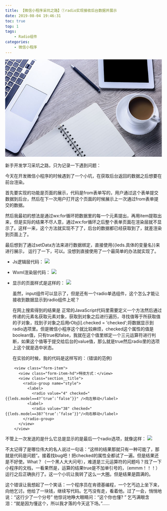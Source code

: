 ```yaml
---
title: 【微信小程序采坑之路】①radio实现接收后台数据并展示
date: 2019-08-04 19:46:31
toc: true
top: 1
tags:
    - Radio组件
categories:
    - 微信小程序
---
```


![微信小程序](/assets/blogImg/201908042042.jpg)

   新手开发学习采坑之路，只为记录一下遇到问题：
    
  今天在开发微信小程序的时候遇到了一个小坑，在获取后台返回的数据之后想要在前台渲染。
	
  首先要实现的功能是页面的展示，代码是from表单写的，用户通过这个表单提交数据到后台，然后在下一次用户打开这个页面的时候展示上一次通过from表单提交的数据。

<!--more-->

  然后我最初的想法是通过wx:for循环把数据里的每一个元素提出，再用item提取出来，但是实际的结果不尽人意，通过wx:for循环之后整个表单页面在渲染层就不显示了。这样一来，这个方法就实现不了了，后台的数据都已经获取到了，就差渲染到页面上了。

  最后想到了通过setData方法来进行数据绑定，直接使用{{leds.具体的变量名}}来进行展示， 运行了一下，可以。没想到直接使用了一个最简单的办法就实现了。

- Js逻辑层代码：
![](https://cdn.nlark.com/yuque/0/2019/png/262649/1550204492288-30ff1ba7-a92b-4aa3-bf50-0490732601ac-image1.png)
- Wxml渲染层代码：
![](https://cdn.nlark.com/yuque/0/2019/png/262649/1550204492310-14ad7b94-d16e-4ac0-9570-65744d8cb0e7-image2.png)
- 显示的页面样式是这样的：
![](https://cdn.nlark.com/yuque/0/2019/png/262649/1550204492350-38a749ad-c5c1-49b5-bf70-788d2afacd26-image3.png)
  
  虽然，input组件可以显示了，但是还有一个radio单选组件，这个怎么才能让接收到数据显示到radio组件上呢？

  在网上搜索得到的结果是 正常的JavaScript代码里需要定义一个方法然后通过传递的元素名获取元素对象，获取到对象之后进行遍历，寻找值等于所获取值的子对象，找到子对象之后用rObj[i].checked =  'checked';将数据显示到radio选项里。但是微信小程序这个就比较麻烦，checked这个属性的值是boolean值，只有true和false，我就在这个值里绑定一个三元运算符进行判断，如果这个值等于提交给后台的value值，那么就是true然后radio里的选项上这个就是选中状态。

  在实验的时候，我的代码是这样写的：（错误的范例）
```
    <view class="form-item">
      <view class="form-item-hd">特技方式：</view>
      <view class="section__title">
        <radio-group name="style">
          <label>
            <radio value="4" checked="{{leds.model==4?’true’:’false’}}" />向左移动</label>
          <label>
            <radio value="38" checked="{{leds.model==38?’true’:’false’}}"/>向右移动</label>
        </radio-group>
      </view>
    </view>
```
  不管上一次发送的是什么它总是显示的是最后一个radio选项，就像这样：
![](https://cdn.nlark.com/yuque/0/2019/png/262649/1550204492371-6e26f89b-3b83-42d4-b4a3-965d93526434-image4.png)

  不太记得了是哪位伟大的名人说过一句话：“这样的结果那就只有一种可能了，那就是代码是问题”。接着找bug吧！把checked的属性全都试了一遍。但是结果还是不好使。What？（一个黑人大大问号），难道是三元运算符的问题吗？找了一下小程序的文档，一看果然是，运算的结果true是不加单引号的，（emmm！！！）运行之后正确执行了。这一个小坑让我转了这么一大圈。但是结果是圆满的。

  这个错误让我想起了一个笑话：一个程序员在肯德基编程，一个乞丐边上坐下来，向他乞讨。他给了一块钱，继续写代码。乞丐没有走，看着他。过了一会，悄悄地说：“这行少了一个分号” 他惊诧地睁大眼睛问：“这个你也懂? ” 乞丐满眼含泪：“就是因为懂这个，所以我才落的今天这下场。”......

